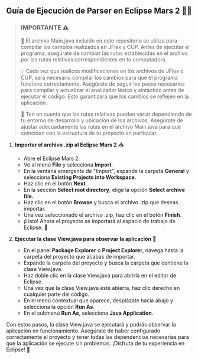 ## Guía de Ejecución de Parser en Eclipse Mars 2 👩‍💻

> ### IMPORTANTE ⚠️
>
>📝 El archivo Main.java incluido en este repositorio se utiliza para compilar los cambios realizados en JFlex y CUP. Antes de ejecutar el programa, asegúrate de cambiar las rutas establecidas en el archivo por las rutas relativas correspondientes en tu computadora.
>
>💡 Cada vez que realices modificaciones en los archivos de JFlex o CUP, será necesario compilar los cambios para que el programa funcione correctamente. Asegúrate de seguir los pasos necesarios para compilar y actualizar el analizador léxico y sintáctico antes de ejecutar el código. Esto garantizará que los cambios se reflejen en la aplicación.
>
>📂 Ten en cuenta que las rutas relativas pueden variar dependiendo de tu entorno de desarrollo y ubicación de los archivos. Asegúrate de ajustar adecuadamente las rutas en el archivo Main.java para que coincidan con la estructura de tu proyecto en particular.

1. **Importar el archivo .zip al Eclipse Mars 2** 📥

   - Abre el Eclipse Mars 2.
   - Ve al menú **File** y selecciona **Import**.
   - En la ventana emergente de "Import", expande la carpeta **General** y selecciona **Existing Projects into Workspace**.
   - Haz clic en el botón **Next**.
   - En la sección **Select root directory**, elige la opción **Select archive file**.
   - Haz clic en el botón **Browse** y busca el archivo .zip que deseas importar.
   - Una vez seleccionado el archivo .zip, haz clic en el botón **Finish**.
   - ¡Listo! Ahora el proyecto se importará al espacio de trabajo de Eclipse. 🎉

2. **Ejecutar la clase View.java para observar la aplicación** 🚀

   - En el panel **Package Explorer** o **Project Explorer**, navega hasta la carpeta del proyecto que acabas de importar.
   - Expande la carpeta del proyecto y busca la carpeta que contiene la clase View.java.
   - Haz doble clic en la clase View.java para abrirla en el editor de Eclipse.
   - Una vez que la clase View.java esté abierta, haz clic derecho en cualquier parte del código.
   - En el menú contextual que aparece, desplázate hacia abajo y selecciona la opción **Run As**.
   - En el submenú **Run As**, selecciona **Java Application**.

Con estos pasos, la clase View.java se ejecutará y podrás observar la aplicación en funcionamiento. Asegúrate de haber configurado correctamente el proyecto y tener todas las dependencias necesarias para que la aplicación se ejecute sin problemas. ¡Disfruta de tu experiencia en Eclipse! 🎉
